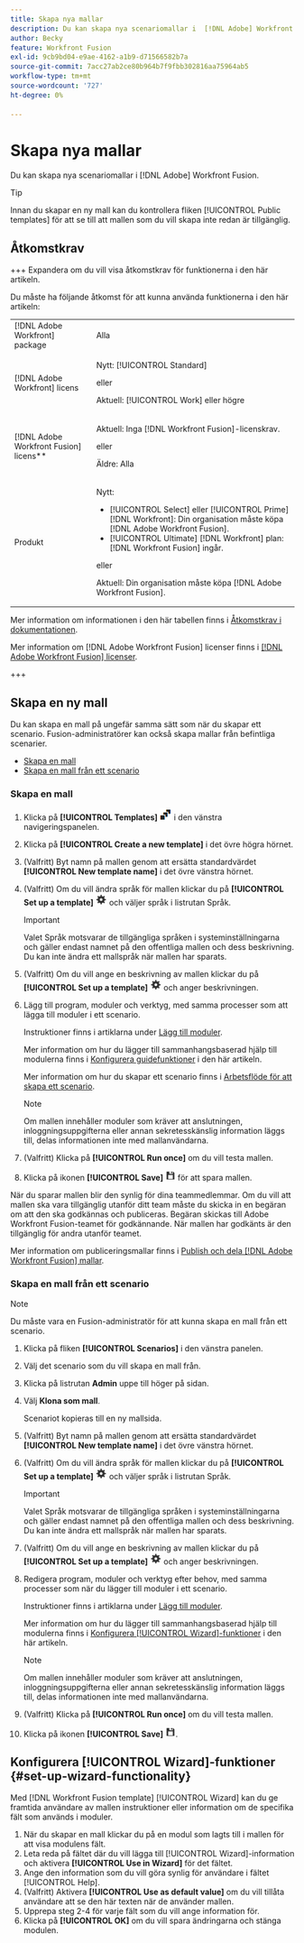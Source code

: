 ```yaml
---
title: Skapa nya mallar
description: Du kan skapa nya scenariomallar i  [!DNL Adobe] Workfront Fusion.
author: Becky
feature: Workfront Fusion
exl-id: 9cb9bd04-e9ae-4162-a1b9-d71566582b7a
source-git-commit: 7acc27ab2ce80b964b7f9fbb302816aa75964ab5
workflow-type: tm+mt
source-wordcount: '727'
ht-degree: 0%

---
```


# Skapa nya mallar

Du kan skapa nya scenariomallar i [!DNL Adobe] Workfront Fusion.

>[!TIP]
>
>Innan du skapar en ny mall kan du kontrollera fliken [!UICONTROL Public templates] för att se till att mallen som du vill skapa inte redan är tillgänglig.

## Åtkomstkrav

+++ Expandera om du vill visa åtkomstkrav för funktionerna i den här artikeln.

Du måste ha följande åtkomst för att kunna använda funktionerna i den här artikeln:

<table style="table-layout:auto">
 <col> 
 <col> 
 <tbody> 
  <tr> 
   <td role="rowheader">[!DNL Adobe Workfront] package</td> 
   <td> <p>Alla</p> </td> 
  </tr> 
  <tr data-mc-conditions=""> 
   <td role="rowheader">[!DNL Adobe Workfront] licens</td> 
   <td> <p>Nytt: [!UICONTROL Standard]</p><p>eller</p><p>Aktuell: [!UICONTROL Work] eller högre</p> </td> 
  </tr> 
  <tr> 
   <td role="rowheader">[!DNL Adobe Workfront Fusion] licens**</td> 
   <td>
   <p>Aktuell: Inga [!DNL Workfront Fusion]-licenskrav.</p>
   <p>eller</p>
   <p>Äldre: Alla </p>
   </td> 
  </tr> 
  <tr> 
   <td role="rowheader">Produkt</td> 
   <td>
   <p>Nytt:</p> <ul><li>[!UICONTROL Select] eller [!UICONTROL Prime] [!DNL Workfront]: Din organisation måste köpa [!DNL Adobe Workfront Fusion].</li><li>[!UICONTROL Ultimate] [!DNL Workfront] plan: [!DNL Workfront Fusion] ingår.</li></ul>
   <p>eller</p>
   <p>Aktuell: Din organisation måste köpa [!DNL Adobe Workfront Fusion].</p>
   </td> 
  </tr>
 </tbody> 
</table>

Mer information om informationen i den här tabellen finns i [Åtkomstkrav i dokumentationen](/help/workfront-fusion/references/licenses-and-roles/access-level-requirements-in-documentation.md).

Mer information om [!DNL Adobe Workfront Fusion] licenser finns i [[!DNL Adobe Workfront Fusion] licenser](/help/workfront-fusion/set-up-and-manage-workfront-fusion/licensing-operations-overview/license-automation-vs-integration.md).

+++

## Skapa en ny mall

Du kan skapa en mall på ungefär samma sätt som när du skapar ett scenario. Fusion-administratörer kan också skapa mallar från befintliga scenarier.

* [Skapa en mall](#build-a-template)
* [Skapa en mall från ett scenario](#create-a-template-from-a-scenario)

### Skapa en mall

1. Klicka på **[!UICONTROL Templates]** ![](assets/templates-icon.png) i den vänstra navigeringspanelen.
1. Klicka på **[!UICONTROL Create a new template]** i det övre högra hörnet.
1. (Valfritt) Byt namn på mallen genom att ersätta standardvärdet **[!UICONTROL New template name]** i det övre vänstra hörnet.
1. (Valfritt) Om du vill ändra språk för mallen klickar du på **[!UICONTROL Set up a template]** ![](assets/scenario-settings-icon.png) och väljer språk i listrutan Språk.

   >[!IMPORTANT]
   >
   >Valet Språk motsvarar de tillgängliga språken i systeminställningarna och gäller endast namnet på den offentliga mallen och dess beskrivning. Du kan inte ändra ett mallspråk när mallen har sparats.

1. (Valfritt) Om du vill ange en beskrivning av mallen klickar du på **[!UICONTROL Set up a template]** ![](assets/scenario-settings-icon.png) och anger beskrivningen.
1. Lägg till program, moduler och verktyg, med samma processer som att lägga till moduler i ett scenario.

   Instruktioner finns i artiklarna under [Lägg till moduler](/help/workfront-fusion/create-scenarios/add-modules/add-modules-toc.md).

   Mer information om hur du lägger till sammanhangsbaserad hjälp till modulerna finns i [Konfigurera guidefunktioner](#set-up-wizard-functionality) i den här artikeln.

   Mer information om hur du skapar ett scenario finns i [Arbetsflöde för att skapa ett scenario](/help/workfront-fusion/create-scenarios/plan-a-scenario/create-a-scenario-workflow.md).

   >[!NOTE]
   >
   >Om mallen innehåller moduler som kräver att anslutningen, inloggningsuppgifterna eller annan sekretesskänslig information läggs till, delas informationen inte med mallanvändarna.

1. (Valfritt) Klicka på **[!UICONTROL Run once]** om du vill testa mallen.
1. Klicka på ikonen **[!UICONTROL Save]** ![](assets/save-icon.png) för att spara mallen.

När du sparar mallen blir den synlig för dina teammedlemmar. Om du vill att mallen ska vara tillgänglig utanför ditt team måste du skicka in en begäran om att den ska godkännas och publiceras. Begäran skickas till Adobe Workfront Fusion-teamet för godkännande. När mallen har godkänts är den tillgänglig för andra utanför teamet.

Mer information om publiceringsmallar finns i [Publish och dela [!DNL Adobe Workfront Fusion] mallar](/help/workfront-fusion/create-and-manage-templates/publish-and-share-fusion-templates.md).

### Skapa en mall från ett scenario

>[!NOTE]
>
>Du måste vara en Fusion-administratör för att kunna skapa en mall från ett scenario.

1. Klicka på fliken **[!UICONTROL Scenarios]** i den vänstra panelen.
1. Välj det scenario som du vill skapa en mall från.
1. Klicka på listrutan **Admin** uppe till höger på sidan.
1. Välj **Klona som mall**.

   Scenariot kopieras till en ny mallsida.
1. (Valfritt) Byt namn på mallen genom att ersätta standardvärdet **[!UICONTROL New template name]** i det övre vänstra hörnet.
1. (Valfritt) Om du vill ändra språk för mallen klickar du på **[!UICONTROL Set up a template]** ![](assets/scenario-settings-icon.png) och väljer språk i listrutan Språk.

   >[!IMPORTANT]
   >
   >Valet Språk motsvarar de tillgängliga språken i systeminställningarna och gäller endast namnet på den offentliga mallen och dess beskrivning. Du kan inte ändra ett mallspråk när mallen har sparats.

1. (Valfritt) Om du vill ange en beskrivning av mallen klickar du på **[!UICONTROL Set up a template]** ![](assets/scenario-settings-icon.png) och anger beskrivningen.
1. Redigera program, moduler och verktyg efter behov, med samma processer som när du lägger till moduler i ett scenario.

   Instruktioner finns i artiklarna under [Lägg till moduler](/help/workfront-fusion/create-scenarios/add-modules/add-modules-toc.md).

   Mer information om hur du lägger till sammanhangsbaserad hjälp till modulerna finns i [Konfigurera [!UICONTROL Wizard]-funktioner](#set-up-wizard-functionality) i den här artikeln.

   >[!NOTE]
   >
   >Om mallen innehåller moduler som kräver att anslutningen, inloggningsuppgifterna eller annan sekretesskänslig information läggs till, delas informationen inte med mallanvändarna.

1. (Valfritt) Klicka på **[!UICONTROL Run once]** om du vill testa mallen.
1. Klicka på ikonen **[!UICONTROL Save]** ![](assets/save-icon.png).

## Konfigurera [!UICONTROL Wizard]-funktioner {#set-up-wizard-functionality}

Med [!DNL Workfront Fusion template] [!UICONTROL Wizard] kan du ge framtida användare av mallen instruktioner eller information om de specifika fält som används i moduler.

1. När du skapar en mall klickar du på en modul som lagts till i mallen för att visa modulens fält.
1. Leta reda på fältet där du vill lägga till [!UICONTROL Wizard]-information och aktivera **[!UICONTROL Use in Wizard]** för det fältet.
1. Ange den information som du vill göra synlig för användare i fältet [!UICONTROL Help].
1. (Valfritt) Aktivera **[!UICONTROL Use as default value]** om du vill tillåta användare att se den här texten när de använder mallen.
1. Upprepa steg 2-4 för varje fält som du vill ange information för.
1. Klicka på **[!UICONTROL OK]** om du vill spara ändringarna och stänga modulen.
